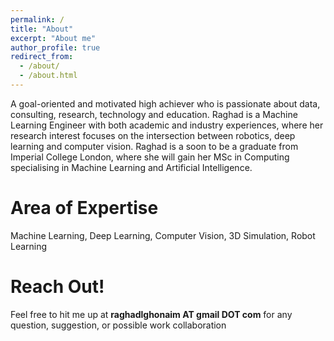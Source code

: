 ```yaml
---
permalink: /
title: "About"
excerpt: "About me"
author_profile: true
redirect_from: 
  - /about/
  - /about.html
---
```


A goal-oriented and motivated high achiever who is passionate about data, consulting, research, technology and education. Raghad is a Machine Learning Engineer with both academic and industry experiences, where her research interest focuses on the intersection between robotics, deep learning and computer vision. Raghad is a soon to be a graduate from Imperial College London, where she will gain her MSc in Computing specialising in Machine Learning and Artificial Intelligence.

Area of Expertise 
======
Machine Learning, Deep Learning, Computer Vision, 3D Simulation, Robot Learning


Reach Out!
======
Feel free to hit me up at <b>raghadlghonaim AT gmail DOT com</b> for any question, suggestion, or possible work collaboration